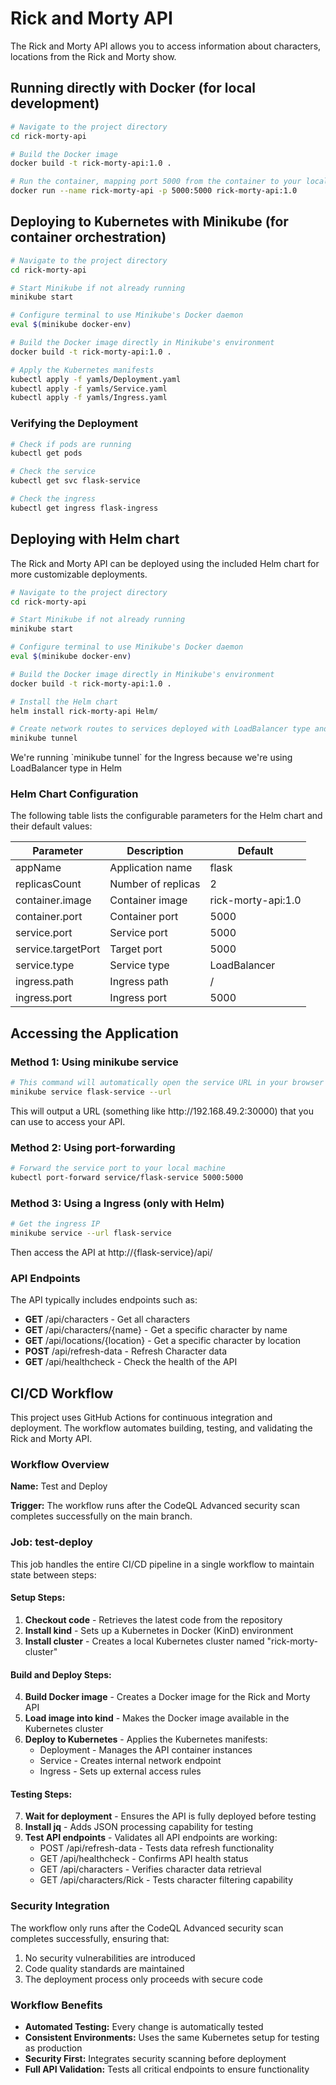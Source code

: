 # Rick and Morty API

The Rick and Morty API allows you to access information about characters, locations from the Rick and Morty show.

## Running directly with Docker (for local development)

```bash
# Navigate to the project directory
cd rick-morty-api

# Build the Docker image
docker build -t rick-morty-api:1.0 .

# Run the container, mapping port 5000 from the container to your local machine
docker run --name rick-morty-api -p 5000:5000 rick-morty-api:1.0
```

## Deploying to Kubernetes with Minikube (for container orchestration)

```bash
# Navigate to the project directory
cd rick-morty-api

# Start Minikube if not already running
minikube start

# Configure terminal to use Minikube's Docker daemon
eval $(minikube docker-env)

# Build the Docker image directly in Minikube's environment
docker build -t rick-morty-api:1.0 .

# Apply the Kubernetes manifests
kubectl apply -f yamls/Deployment.yaml
kubectl apply -f yamls/Service.yaml
kubectl apply -f yamls/Ingress.yaml
```

### Verifying the Deployment

```bash
# Check if pods are running
kubectl get pods

# Check the service
kubectl get svc flask-service

# Check the ingress
kubectl get ingress flask-ingress
```

## Deploying with Helm chart

<p>The Rick and Morty API can be deployed using the included Helm chart for more customizable deployments.</p>

```bash
# Navigate to the project directory
cd rick-morty-api

# Start Minikube if not already running
minikube start

# Configure terminal to use Minikube's Docker daemon
eval $(minikube docker-env)

# Build the Docker image directly in Minikube's environment
docker build -t rick-morty-api:1.0 .

# Install the Helm chart
helm install rick-morty-api Helm/

# Create network routes to services deployed with LoadBalancer type and Ingress
minikube tunnel 
```
<p>We're running `minikube tunnel` for the Ingress because we're using LoadBalancer type in Helm</p>

### Helm Chart Configuration
The following table lists the configurable parameters for the Helm chart and their default values:

| Parameter | Description | Default |
|-----------|-------------|---------|
| appName | Application name | flask |
| replicasCount | Number of replicas | 2 |
| container.image | Container image | rick-morty-api:1.0 |
| container.port | Container port | 5000 |
| service.port | Service port | 5000 |
| service.targetPort | Target port | 5000 |
| service.type | Service type | LoadBalancer |
| ingress.path | Ingress path | / |
| ingress.port | Ingress port | 5000 |

## Accessing the Application

### Method 1: Using minikube service

```bash
# This command will automatically open the service URL in your browser
minikube service flask-service --url
```
<p>This will output a URL (something like http://192.168.49.2:30000) that you can use to access your API.</p>

### Method 2: Using port-forwarding

```bash
# Forward the service port to your local machine
kubectl port-forward service/flask-service 5000:5000
```

### Method 3: Using a Ingress (only with Helm)

```bash
# Get the ingress IP
minikube service --url flask-service
```
<p>Then access the API at http://{flask-service}/api/</p>

### API Endpoints

The API typically includes endpoints such as:

- **GET** /api/characters - Get all characters
- **GET** /api/characters/{name} - Get a specific character by name
- **GET** /api/locations/{location} - Get a specific character by location
- **POST** /api/refresh-data - Refresh Character data
- **GET** /api/healthcheck - Check the health of the API


## CI/CD Workflow

This project uses GitHub Actions for continuous integration and deployment. The workflow automates building, testing, and validating the Rick and Morty API.

### Workflow Overview

**Name:** Test and Deploy

**Trigger:** The workflow runs after the CodeQL Advanced security scan completes successfully on the main branch.

### Job: test-deploy

This job handles the entire CI/CD pipeline in a single workflow to maintain state between steps:

#### Setup Steps:
1. **Checkout code** - Retrieves the latest code from the repository
2. **Install kind** - Sets up a Kubernetes in Docker (KinD) environment
3. **Install cluster** - Creates a local Kubernetes cluster named "rick-morty-cluster"

#### Build and Deploy Steps:
4. **Build Docker image** - Creates a Docker image for the Rick and Morty API
5. **Load image into kind** - Makes the Docker image available in the Kubernetes cluster
6. **Deploy to Kubernetes** - Applies the Kubernetes manifests:
   - Deployment - Manages the API container instances
   - Service - Creates internal network endpoint
   - Ingress - Sets up external access rules

#### Testing Steps:
7. **Wait for deployment** - Ensures the API is fully deployed before testing
8. **Install jq** - Adds JSON processing capability for testing
9. **Test API endpoints** - Validates all API endpoints are working:
   - POST /api/refresh-data - Tests data refresh functionality
   - GET /api/healthcheck - Confirms API health status
   - GET /api/characters - Verifies character data retrieval
   - GET /api/characters/Rick - Tests character filtering capability

### Security Integration

The workflow only runs after the CodeQL Advanced security scan completes successfully, ensuring that:
1. No security vulnerabilities are introduced
2. Code quality standards are maintained
3. The deployment process only proceeds with secure code

### Workflow Benefits

- **Automated Testing:** Every change is automatically tested
- **Consistent Environments:** Uses the same Kubernetes setup for testing as production
- **Security First:** Integrates security scanning before deployment
- **Full API Validation:** Tests all critical endpoints to ensure functionality